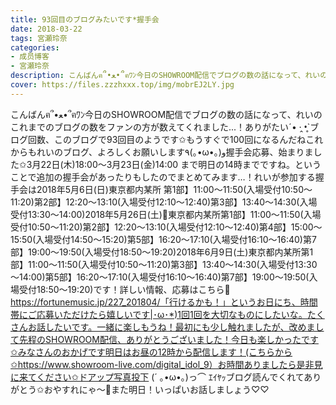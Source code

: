 ```yaml
---
title: 93回目のブログみたいです*握手会
date: 2018-03-22
tags: 宮瀬玲奈
categories: 
- 成员博客
- 宮瀬玲奈
description: こんばんฅ՞•ﻌ•՞ฅﾜﾝ今日のSHOWROOM配信でブログの数の話になって、れいのこれまでのブログの数をファンの方が数えてくれました...！ありがたいˊ• ·̭ •̥`ブログ回数、このブログで93回目のようです✩もうすぐで100回...
cover: https://files.zzzhxxx.top/img/mobrEJ2LY.jpg 
---
```


こんばんฅ՞•ﻌ•՞ฅﾜﾝ今日のSHOWROOM配信でブログの数の話になって、れいのこれまでのブログの数をファンの方が数えてくれました...！ありがたいˊ• ·̭ •̥`ブログ回数、このブログで93回目のようです✩もうすぐで100回になるんだねこれからもれいのブログ、よろしくお願いします٩(｡•ω•｡)و握手会応募、始まりました✩3月22日(木)18:00～3月23日(金)14:00 まで明日の14時までですね。ということで追加の握手会があったりもしたのでまとめてみます…！れいが参加する握手会は2018年5月6日(日)東京都内某所 第1部】11:00～11:50(入場受付10:50～11:20)第2部】12:20～13:10(入場受付12:10～12:40)第3部】13:40～14:30(入場受付13:30～14:00)2018年5月26日(土)🎂東京都内某所第1部】11:00～11:50(入場受付10:50～11:20)第2部】12:20～13:10(入場受付12:10～12:40)第4部】15:00～15:50(入場受付14:50～15:20)第5部】16:20～17:10(入場受付16:10～16:40)第7部】19:00～19:50(入場受付18:50～19:20)2018年6月9日(土)東京都内某所第1部】11:00～11:50(入場受付10:50～11:20)第3部】13:40～14:30(入場受付13:30～14:00)第5部】16:20～17:10(入場受付16:10～16:40)第7部】19:00～19:50(入場受付18:50～19:20)です！詳しい情報、応募はこちら🌟https://fortunemusic.jp/227_201804/「行けるかも！」というお日にち、時間帯にご応募いただけたら嬉しいです|･ω･*)1回1回を大切なものにしたいな。たくさんお話したいです。一緒に楽しもうね！最初にも少し触れましたが、改めまして先程のSHOWROOM配信、ありがとうございました！今日も楽しかったです✩みなさんのおかげです明日はお昼の12時から配信します！(こちらから✩https://www.showroom-live.com/digital_idol_9）お時間ありましたら是非見に来てください✩ドアップ写真投下 (´ ｡•ω•｡)っ⌒ ｴｲﾔｯブログ読んでくれてありがとう✩おやすれにゃ～💓また明日！いっぱいお話しましょう♡♡



